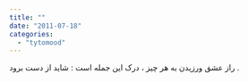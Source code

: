 ```yaml
---
title: ""
date: "2011-07-18"
categories: 
  - "tytomood"
---
```


راز عشق ورزیدن به هر چیز ، درک این جمله است : شاید از دست برود .
